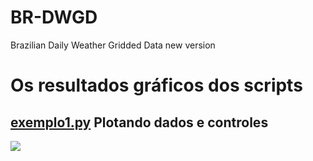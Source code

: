 # BR-DWGD
Brazilian Daily  Weather  Gridded  Data new version



# Os resultados gráficos dos scripts

## [exemplo1.py](https://github.com/AlexandreCandidoXavier/BR-DWGD/blob/main/exemplos/exemplo1.py) Plotando dados e controles


![](https://github.com/AlexandreCandidoXavier/BR-DWGD/blob/main/exemplos/imagens/resultado_exemplo1.jpeg)
